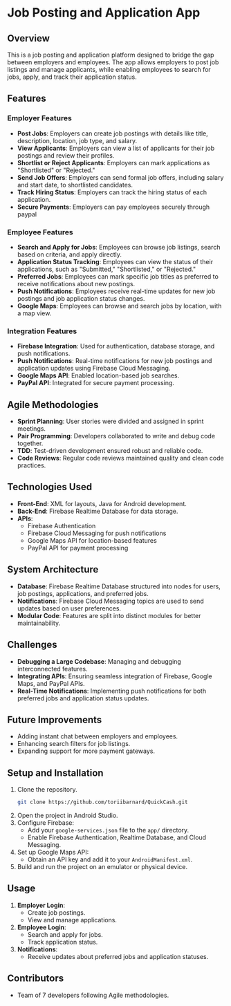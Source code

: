 # Job Posting and Application App

## Overview
This is a job posting and application platform designed to bridge the gap between employers and employees. The app allows employers to post job listings and manage applicants, while enabling employees to search for jobs, apply, and track their application status.

## Features

### Employer Features
- **Post Jobs**: Employers can create job postings with details like title, description, location, job type, and salary.
- **View Applicants**: Employers can view a list of applicants for their job postings and review their profiles.
- **Shortlist or Reject Applicants**: Employers can mark applications as "Shortlisted" or "Rejected."
- **Send Job Offers**: Employers can send formal job offers, including salary and start date, to shortlisted candidates.
- **Track Hiring Status**: Employers can track the hiring status of each application.
- **Secure Payments**: Employers can pay employees securely through paypal

### Employee Features
- **Search and Apply for Jobs**: Employees can browse job listings, search based on criteria, and apply directly.
- **Application Status Tracking**: Employees can view the status of their applications, such as "Submitted," "Shortlisted," or "Rejected."
- **Preferred Jobs**: Employees can mark specific job titles as preferred to receive notifications about new postings.
- **Push Notifications**: Employees receive real-time updates for new job postings and job application status changes.
- **Google Maps**: Employees can browse and search jobs by location, with a map view.

### Integration Features
- **Firebase Integration**: Used for authentication, database storage, and push notifications.
- **Push Notifications**: Real-time notifications for new job postings and application updates using Firebase Cloud Messaging.
- **Google Maps API**: Enabled location-based job searches.
- **PayPal API**: Integrated for secure payment processing.

## Agile Methodologies
- **Sprint Planning**: User stories were divided and assigned in sprint meetings.
- **Pair Programming**: Developers collaborated to write and debug code together.
- **TDD**: Test-driven development ensured robust and reliable code.
- **Code Reviews**: Regular code reviews maintained quality and clean code practices.

## Technologies Used
- **Front-End**: XML for layouts, Java for Android development.
- **Back-End**: Firebase Realtime Database for data storage.
- **APIs**:
  - Firebase Authentication
  - Firebase Cloud Messaging for push notifications
  - Google Maps API for location-based features
  - PayPal API for payment processing

## System Architecture
- **Database**: Firebase Realtime Database structured into nodes for users, job postings, applications, and preferred jobs.
- **Notifications**: Firebase Cloud Messaging topics are used to send updates based on user preferences.
- **Modular Code**: Features are split into distinct modules for better maintainability.

## Challenges
- **Debugging a Large Codebase**: Managing and debugging interconnected features.
- **Integrating APIs**: Ensuring seamless integration of Firebase, Google Maps, and PayPal APIs.
- **Real-Time Notifications**: Implementing push notifications for both preferred jobs and application status updates.

## Future Improvements
- Adding instant chat between employers and employees.
- Enhancing search filters for job listings.
- Expanding support for more payment gateways.

## Setup and Installation
1. Clone the repository.
   ```bash
   git clone https://github.com/toriibarnard/QuickCash.git
   ```
2. Open the project in Android Studio.
3. Configure Firebase:
   - Add your `google-services.json` file to the `app/` directory.
   - Enable Firebase Authentication, Realtime Database, and Cloud Messaging.
4. Set up Google Maps API:
   - Obtain an API key and add it to your `AndroidManifest.xml`.
5. Build and run the project on an emulator or physical device.

## Usage
1. **Employer Login**:
   - Create job postings.
   - View and manage applications.
2. **Employee Login**:
   - Search and apply for jobs.
   - Track application status.
3. **Notifications**:
   - Receive updates about preferred jobs and application statuses.

## Contributors
- Team of 7 developers following Agile methodologies.